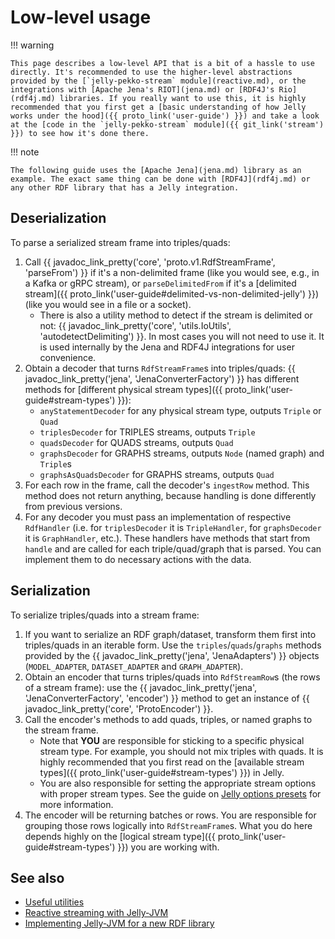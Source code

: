 # Low-level usage

!!! warning

    This page describes a low-level API that is a bit of a hassle to use directly. It's recommended to use the higher-level abstractions provided by the [`jelly-pekko-stream` module](reactive.md), or the integrations with [Apache Jena's RIOT](jena.md) or [RDF4J's Rio](rdf4j.md) libraries. If you really want to use this, it is highly recommended that you first get a [basic understanding of how Jelly works under the hood]({{ proto_link('user-guide') }}) and take a look at the [code in the `jelly-pekko-stream` module]({{ git_link('stream') }}) to see how it's done there.

!!! note

    The following guide uses the [Apache Jena](jena.md) library as an example. The exact same thing can be done with [RDF4J](rdf4j.md) or any other RDF library that has a Jelly integration.

## Deserialization

To parse a serialized stream frame into triples/quads:

1. Call {{ javadoc_link_pretty('core', 'proto.v1.RdfStreamFrame', 'parseFrom') }} if it's a non-delimited frame (like you would see, e.g., in a Kafka or gRPC stream), or `parseDelimitedFrom` if it's a [delimited stream]({{ proto_link('user-guide#delimited-vs-non-delimited-jelly') }}) (like you would see in a file or a socket).
    - There is also a utility method to detect if the stream is delimited or not: {{ javadoc_link_pretty('core', 'utils.IoUtils', 'autodetectDelimiting') }}. In most cases you will not need to use it. It is used internally by the Jena and RDF4J integrations for user convenience.
2. Obtain a decoder that turns `RdfStreamFrame`s into triples/quads: {{ javadoc_link_pretty('jena', 'JenaConverterFactory') }} has different methods for [different physical stream types]({{ proto_link('user-guide#stream-types') }}):
    - `anyStatementDecoder` for any physical stream type, outputs `Triple` or `Quad`
    - `triplesDecoder` for TRIPLES streams, outputs `Triple`
    - `quadsDecoder` for QUADS streams, outputs `Quad`
    - `graphsDecoder` for GRAPHS streams, outputs `Node` (named graph) and `Triple`s
    - `graphsAsQuadsDecoder` for GRAPHS streams, outputs `Quad`
3. For each row in the frame, call the decoder's `ingestRow` method. This method does not return anything, because handling is done differently from previous versions.
4. For any decoder you must pass an implementation of respective `RdfHandler` (i.e. for `triplesDecoder` it is `TripleHandler`, for `graphsDecoder` it is `GraphHandler`, etc.). These handlers have methods that start from `handle` and are called for each triple/quad/graph that is parsed. You can implement them to do necessary actions with the data.

## Serialization

To serialize triples/quads into a stream frame:

1. If you want to serialize an RDF graph/dataset, transform them first into triples/quads in an iterable form. Use the `triples`/`quads`/`graphs` methods provided by the {{ javadoc_link_pretty('jena', 'JenaAdapters') }} objects (`MODEL_ADAPTER`, `DATASET_ADAPTER` and `GRAPH_ADAPTER`).
2. Obtain an encoder that turns triples/quads into `RdfStreamRow`s (the rows of a stream frame): use the {{ javadoc_link_pretty('jena', 'JenaConverterFactory', 'encoder') }} method to get an instance of {{ javadoc_link_pretty('core', 'ProtoEncoder') }}.
3. Call the encoder's methods to add quads, triples, or named graphs to the stream frame.
    - Note that **YOU** are responsible for sticking to a specific physical stream type. For example, you should not mix triples with quads. It is highly recommended that you first read on the [available stream types]({{ proto_link('user-guide#stream-types') }}) in Jelly.
    - You are also responsible for setting the appropriate stream options with proper stream types. See the guide on [Jelly options presets](utilities.md#jelly-options-presets) for more information.
4. The encoder will be returning batches or rows. You are responsible for grouping those rows logically into `RdfStreamFrame`s. What you do here depends highly on the [logical stream type]({{ proto_link('user-guide#stream-types') }}) you are working with.

## See also

- [Useful utilities](utilities.md)
- [Reactive streaming with Jelly-JVM](reactive.md)
- [Implementing Jelly-JVM for a new RDF library](implementing.md)
